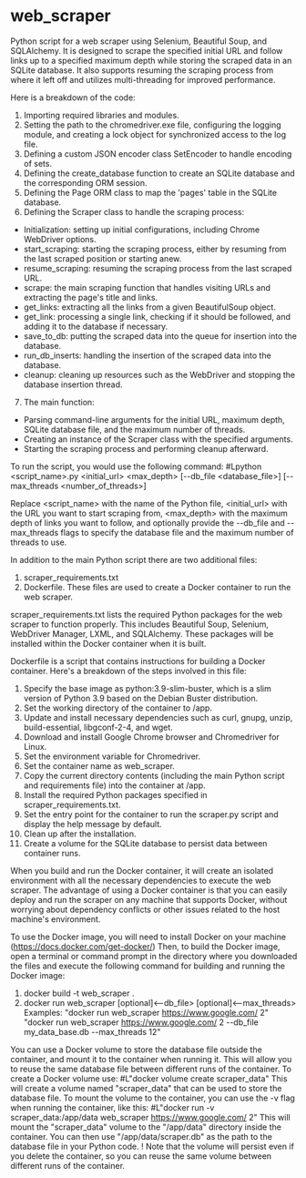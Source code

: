 # web_scraper
Python script for a web scraper using Selenium, Beautiful Soup, and SQLAlchemy.
It is designed to scrape the specified initial URL and follow links up to a specified maximum depth while storing the scraped data in an SQLite database.
It also supports resuming the scraping process from where it left off and utilizes multi-threading for improved performance.

Here is a breakdown of the code:
1. Importing required libraries and modules.
2. Setting the path to the chromedriver.exe file, configuring the logging module, and creating a lock object for synchronized access to the log file.
3. Defining a custom JSON encoder class SetEncoder to handle encoding of sets.
4. Defining the create_database function to create an SQLite database and the corresponding ORM session.
5. Defining the Page ORM class to map the 'pages' table in the SQLite database.
6. Defining the Scraper class to handle the scraping process:
  - Initialization: setting up initial configurations, including Chrome WebDriver options.
  - start_scraping: starting the scraping process, either by resuming from the last scraped position or starting anew.
  - resume_scraping: resuming the scraping process from the last scraped URL.
  - scrape: the main scraping function that handles visiting URLs and extracting the page's title and links.
  - get_links: extracting all the links from a given BeautifulSoup object.
  - get_link: processing a single link, checking if it should be followed, and adding it to the database if necessary.
  - save_to_db: putting the scraped data into the queue for insertion into the database.
  - run_db_inserts: handling the insertion of the scraped data into the database.
  - cleanup: cleaning up resources such as the WebDriver and stopping the database insertion thread.
7. The main function:
  - Parsing command-line arguments for the initial URL, maximum depth, SQLite database file, and the maximum number of threads.
  - Creating an instance of the Scraper class with the specified arguments.
  - Starting the scraping process and performing cleanup afterward.

To run the script, you would use the following command:
#Lpython <script_name>.py <initial_url> <max_depth> [--db_file <database_file>] [--max_threads <number_of_threads>]

Replace <script_name> with the name of the Python file,
<initial_url> with the URL you want to start scraping from,
<max_depth> with the maximum depth of links you want to follow,
and optionally provide the --db_file and --max_threads flags to specify the database file and the maximum number of threads to use.

In addition to the main Python script there are two additional files:
1. scraper_requirements.txt
2. Dockerfile.
These files are used to create a Docker container to run the web scraper.

scraper_requirements.txt lists the required Python packages for the web scraper to function properly.
This includes Beautiful Soup, Selenium, WebDriver Manager, LXML, and SQLAlchemy.
These packages will be installed within the Docker container when it is built.

Dockerfile is a script that contains instructions for building a Docker container.
Here's a breakdown of the steps involved in this file:
1. Specify the base image as python:3.9-slim-buster, which is a slim version of Python 3.9 based on the Debian Buster distribution.
2. Set the working directory of the container to /app.
3. Update and install necessary dependencies such as curl, gnupg, unzip, build-essential, libgconf-2-4, and wget.
4. Download and install Google Chrome browser and Chromedriver for Linux.
5. Set the environment variable for Chromedriver.
6. Set the container name as web_scraper.
7. Copy the current directory contents (including the main Python script and requirements file) into the container at /app.
8. Install the required Python packages specified in scraper_requirements.txt.
9. Set the entry point for the container to run the scraper.py script and display the help message by default.
10. Clean up after the installation.
11. Create a volume for the SQLite database to persist data between container runs.

When you build and run the Docker container, it will create an isolated environment with all the necessary dependencies to execute the web scraper.
The advantage of using a Docker container is that you can easily deploy and run the scraper on any machine that supports Docker,
without worrying about dependency conflicts or other issues related to the host machine's environment.

To use the Docker image, you will need to install Docker on your machine (https://docs.docker.com/get-docker/)
Then, to build the Docker image, open a terminal or command prompt in the directory where you downloaded the files
and execute the following command for building and running the Docker image:
1. docker build -t web_scraper .
2. docker run web_scraper  <Initial URL> <Max Depth> [optional]<--db_file> [optional]<--max_threads>
Examples:
"docker run web_scraper https://www.google.com/ 2"
"docker run web_scraper https://www.google.com/ 2 --db_file my_data_base.db --max_threads 12"


You can use a Docker volume to store the database file outside the container, and mount it to the container when running it.
This will allow you to reuse the same database file between different runs of the container.
To create a Docker volume use:
#L"docker volume create scraper_data"
This will create a volume named "scraper_data" that can be used to store the database file.
To mount the volume to the container, you can use the -v flag when running the container, like this:
#L"docker run -v scraper_data:/app/data web_scraper https://www.google.com/ 2"
This will mount the "scraper_data" volume to the "/app/data" directory inside the container.
You can then use "/app/data/scraper.db" as the path to the database file in your Python code.
! Note that the volume will persist even if you delete the container, so you can reuse the same volume between different runs of the container.